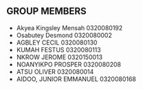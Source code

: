 ## GROUP MEMBERS
- Akyea Kingsley Mensah 0320080192  
- Osabutey Desmond      0320080002
- AGBLEY CECIL          0320080130
- KUMAH FESTUS          0320080113
- NKROW JEROME          0320150013
- NOANYIKPO PROSPER     0320080208
- ATSU OLIVER           0320080014
- AIDOO, JUNIOR EMMANUEL 0320080168
